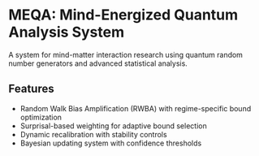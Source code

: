 # MEQA: Mind-Energized Quantum Analysis System

A system for mind-matter interaction research using quantum random number generators and advanced statistical analysis.

## Features

- Random Walk Bias Amplification (RWBA) with regime-specific bound optimization
- Surprisal-based weighting for adaptive bound selection
- Dynamic recalibration with stability controls
- Bayesian updating system with confidence thresholds
